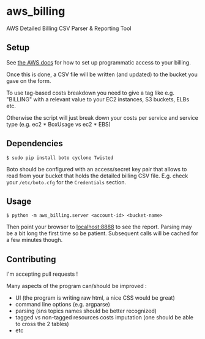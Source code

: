 aws_billing
===========

AWS Detailed Billing CSV Parser &amp; Reporting Tool

Setup
-----

See [the AWS docs](http://docs.aws.amazon.com/awsaccountbilling/latest/about/programaccess.html) for how to set up programmatic access to your billing.

Once this is done, a CSV file will be written (and updated) to the bucket you gave on the form.

To use tag-based costs breakdown you need to give a tag like e.g. "BILLING" with a relevant value to your EC2 instances, S3 buckets, ELBs etc.

Otherwise the script will just break down your costs per service and service type (e.g. ec2 * BoxUsage vs ec2 * EBS)

Dependencies
------------

    $ sudo pip install boto cyclone Twisted

Boto should be configured with an access/secret key pair that allows to read from your bucket that holds the detailed billing CSV file. E.g. check your `/etc/boto.cfg` for the `Credentials` section. 


Usage
-----

    $ python -m aws_billing.server <account-id> <bucket-name>

Then point your browser to [localhost:8888](http://localhost:8888/) to see the report. Parsing may be a bit long the first time so be patient. Subsequent calls will be cached for a few minutes though.


Contributing
------------

I'm accepting pull requests !

Many aspects of the program can/should be improved :
* UI (the program is writing raw html, a nice CSS would be great)
* command line options (e.g. argparse)
* parsing (sns topics names should be better recognized)
* tagged vs non-tagged resources costs imputation (one should be able to cross the 2 tables)
* etc

